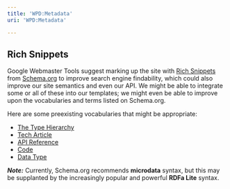 ```yaml
---
title: 'WPD:Metadata'
uri: 'WPD:Metadata'

---
```

## Rich Snippets

Google Webmaster Tools suggest marking up the site with [Rich Snippets](https://support.google.com/webmasters/bin/answer.py?hl=en&answer=99170) from [Schema.org](http://schema.org/) to improve search engine findability, which could also improve our site semantics and even our API. We might be able to integrate some or all of these into our templates; we might even be able to improve upon the vocabularies and terms listed on Schema.org.

Here are some preexisting vocabularies that might be appropriate:

-   [The Type Hierarchy](http://schema.org/docs/full.html)
-   [Tech Article](http://schema.org/TechArticle)
-   [API Reference](http://schema.org/APIReference)
-   [Code](http://schema.org/Code)
-   [Data Type](http://schema.org/DataType)

***Note:*** Currently, Schema.org recommends **microdata** syntax, but this may be supplanted by the increasingly popular and powerful **RDFa Lite** syntax.
